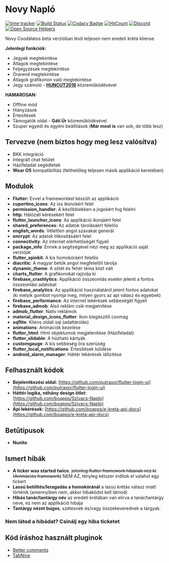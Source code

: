 # Novy Napló

[![time tracker](https://wakatime.com/badge/github/NovySoft/novyNaplo.svg)](https://wakatime.com/badge/github/NovySoft/novyNaplo)
[![Build Status](https://travis-ci.com/NovySoft/novyNaplo.svg?branch=master)](https://travis-ci.com/NovySoft/novyNaplo)
[![Codacy Badge](https://api.codacy.com/project/badge/Grade/f08d8ae48160409997ea32cf95d1a64f)](https://www.codacy.com/manual/Legolaszstudio/novyNaplo?utm_source=github.com&amp;utm_medium=referral&amp;utm_content=NovySoft/novyNaplo&amp;utm_campaign=Badge_Grade)
[![HitCount](http://hits.dwyl.io/NovySoft/novyNaplo.svg)](http://hits.dwyl.io/NovySoft/novyNaplo)
[![Discord](https://img.shields.io/discord/340112709628592139.svg)](http://discord.gg/rmjC4d4)
[![Open Source Helpers](https://www.codetriage.com/novysoft/novynaplo/badges/users.svg)](https://www.codetriage.com/novysoft/novynaplo)

Novy Csodálatos béta verzióban lévő teljesen nem eredeti kréta kliense.

**Jelenlegi funkciók:**

* Jegyek megtekintése
* Átlagok megtekintése
* Feljegyzések megtekintése
* Órarend megtekintése
* Átlagok grafikonon való megtekintése
* Jegy számoló - **[HUNCUT2016](https://github.com/huncut2016)** közreműködésével

**HAMAROSAN:**

* Offline mód
* Hiányzások
* Értesítések
* Támogatók oldal - **Gáti Úr** közreműködésével
* Szuper egyedi és egyéni beállítások (**Már most is** van sok, de több lesz)

## Tervezve **(nem biztos hogy meg lesz valósítva)**

* BKK integráció
* Integrált chat felület
* Házifeladat segédletek
* **Wear OS** kompatibilitás (felthetőleg teljesen másik applikáció keretében)

## Modulok

* **Flutter:** Evvel a frameworkkel készült az applikáció
* **cupertino_icons**: Az ios ikonokért felel
* **permission_handler**: A későbbiekben a jogokért fog felelni
* **http**: Hálózati kérésekért felel
* **flutter_launcher_icons**: Az applikáció ikonjáért felel
* **shared_preferences**: Az adatok tárolásáért felelős
* **english_words**: Véleltlen angol szavakat generál
* **encrypt**: Az adatok titkosításáért felel
* **connectivity**: Az internet elérhetőségét figyeli
* **package_info**: Ennek a segítségével nézi meg az applikáció saját verzióját
* **flutter_spinkit**: A kis homokóráért felelős
* **diacritic**: A magyar betűk angol megfelelőit tárolja
* **dynamic_theme**: A sötét és fehér téma közt vált
* **charts_flutter**: A grafikonokat rajzolja ki
* **firebase_crashlytics**: Applikáció összeomlás esetén jelenti a fontos összeonlási adatokat
* **firebase_analytics**: Az applikáció használatáról jelent fontos adatokat (ki melyik gombot nyomja meg, milyen gyors az api válasz és egyebek)
* **firebase_performance**: Az internet lekérések sebbeségét figyeli
* **firebase_admob**: Alsó reklám csík megjelnítése
* **admob_flutter**: Natív reklámok
* **material_design_icons_flutter**: Ikon kiegészítő csomag
* **sqflite**: Kliens oldali sql (adattárolás)
* **animations**: Animációk kezelése
* **flutter_html**: Html objektumok megjelenítése (Házifeladat)
* **flutter_slidable**: A húzható kártyák
* **customgauge**: A kis sebbeség óra szerüség
* **flutter_local_notifications**: Értesítések küldése
* **android_alarm_manager**: Háttér lekérések időzítése

## Felhasznált kódok

* **Bejelentkezési oldal:** [https://github.com/putraxor/flutter-login-ui](https://github.com/putraxor/flutter-login-ui)
* **Háttér logika, néhány design ötlet:** [https://github.com/boapps/Szivacs-Naplo](https://github.com/boapps/Szivacs-Naplo)
* **Api lekérések:** [https://github.com/boapps/e-kreta-api-docs](https://github.com/boapps/e-kreta-api-docs)

## Betűtípusok

* **Nunito**

## Ismert hibák

* **A ticker was started twice.** ~~jelenleg flutter framework hibának néz ki (Animációs framework)~~ NEM AZ, tényleg kétszer indítok el valahol egy tickert
* **Lassú betöltés/leragadás a homokóránál** a lassú krétás válasz miatt történik (amennyiben nem, akkor hibakódot kell látnod)
* **Hibás tanár/tantárgy név** az eredeti krétában van elírva a tanár/tantárgy neve, ez nem az applikáció hibája
* **Tantárgy nézet bugos**, szétesnek és/vagy összekeverednek a tárgyak.

### Nem látod a hibádat? Csinálj egy hiba ticketet

## Kód íráshoz használt pluginok

* [Better comments](https://marketplace.visualstudio.com/items?itemName=aaron-bond.better-comments)
* [TabNine](https://marketplace.visualstudio.com/items?itemName=TabNine.tabnine-vscode)
